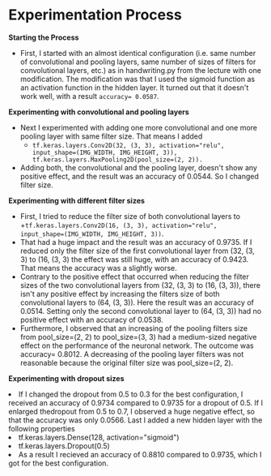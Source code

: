 #  Experimentation Process
**Starting the Process**
- First, I started with an almost identical configuration (i.e. same number of convolutional and pooling layers, same number of sizes of filters for 
 convolutional layers, etc.) as in handwriting.py from the lecture with one modification. The modification was that I used the sigmoid function as an 
activation function in the hidden layer. It turned out that it doesn't work well, with a result ``accuracy= 0.0587``.


**Experimenting with convolutional and pooling layers**
- Next I experimented with adding one more convolutional and one more pooling layer with same filter size. That means I added    
  + ``tf.keras.layers.Conv2D(32, (3, 3), activation="relu", input_shape=(IMG_WIDTH, IMG_HEIGHT, 3)), tf.keras.layers.MaxPooling2D(pool_size=(2, 2)).`` 
- Adding both, the convolutional and the pooling layer, doesn't show any positive effect, and the result was an accuracy of 0.0544. So I changed filter size.


**Experimenting with different filter sizes**
- First, I tried to reduce the filter size of both convolutional layers to 
  +``tf.keras.layers.Conv2D(16, (3, 3), activation="relu", input_shape=(IMG_WIDTH, IMG_HEIGHT, 3))``.
- That had a huge impact and the result was an accuracy of 0.9735. If I reduced only the filter size of the first convolutional layer from (32, (3, 3)  to (16, (3, 3) the effect was still huge, with an accuracy of 0.9423. That means the accuracy was a slightly worse.
- Contrary to the positive effect that occurred when reducing the filter sizes of the two convolutional layers from (32, (3, 3) to (16, (3, 3)), there isn't any positive effect by increasing the filters size of both convolutional layers to (64, (3, 3)). Here the result was an accuracy of 0.0514. Setting only the second convolutional layer to (64, (3, 3)) had no positive effect with an accuracy of 0.0538. 
- Furthermore, I observed that an increasing of the pooling filters size from pool_size=(2, 2) to pool_size=(3, 3) had a medium-sized negative effect on the performance of the neuronal network. The outcome was accuracy= 0.8012. A decreasing of the pooling layer filters was not reasonable because the original filter size was pool_size=(2, 2).


 
**Experimenting with dropout sizes**

</ul>
<li> If I changed the dropout from 0.5 to 0.3 for the best configuration, I received an accuracy of 0.9734 compared to 0.9735 for a dropout of 0.5. If I enlarged thedropout from 0.5 to 0.7, I observed a huge negative effect, so that the accuracy was only 0.0566. Last I added a new hidden layer with the following properties

<li> tf.keras.layers.Dense(128, activation="sigmoid")
<li> tf.keras.layers.Dropout(0.5)

<li> As a result I recieved an accuracy of 0.8810 compared to 0.9735, which I got for the best configuration.
</ul>

